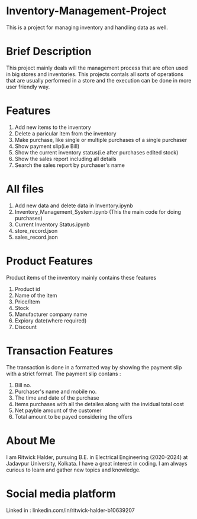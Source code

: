 # Inventory-Management-Project
This is a project for managing inventory and handling data as well.

# Brief Description
This project mainly deals will the management process that are often used in big stores and inventories. This projects contals all sorts of operations that are usually performed in a store and the execution can be done in more user friendly way.

# Features
1. Add new items to the inventory
2. Delete a paricular item from the inventory
3. Make purchase, like single or multiple purchases of a single purchaser
4. Show payment slip(i.e Bill) 
5. Show the current inventory status(i.e after purchases edited stock) 
6. Show the sales report including all details
7. Search the sales report by purchaser's name

# All files
1. Add new data and delete data in Inventory.ipynb
2. Inventory_Management_System.ipynb (This the main code for doing purchases)
3. Current Inventory Status.ipynb
4. store_record.json
5. sales_record.json

# Product Features
Product items of the inventory mainly contains these features
1. Product id
2. Name of the item
3. Price/item
4. Stock
5. Manufacturer company name
6. Expiory date(where required)
7. Discount

# Transaction Features
The transaction is done in a formatted way by showing the payment slip with a strict format.
The payment slip contans :
1. Bill no.
2. Purchaser's name and mobile no.
3. The time and date of the purchase
4. Items purchases with all the detailes along with the invidual total cost
5. Net payble amount of the customer
6. Total amount to be payed considering the offers

# About Me
I am Ritwick Halder, pursuing B.E. in Electrical Engineering (2020-2024) at Jadavpur University, Kolkata. I have a great interest in coding. I am always curious to learn and gather new topics and knowledge.

# Social media platform
Linked in : linkedin.com/in/ritwick-halder-b10639207


